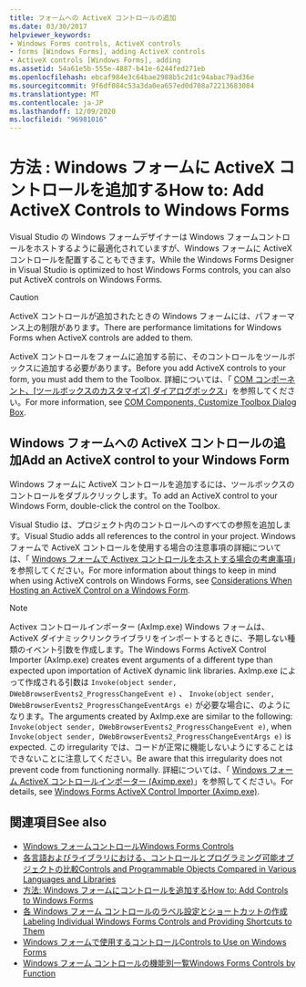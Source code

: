 ```yaml
---
title: フォームへの ActiveX コントロールの追加
ms.date: 03/30/2017
helpviewer_keywords:
- Windows Forms controls, ActiveX controls
- forms [Windows Forms], adding ActiveX controls
- ActiveX controls [Windows Forms], adding
ms.assetid: 54a61e5b-555e-4887-b41e-6244fed271eb
ms.openlocfilehash: ebcaf984e3c64bae2988b5c2d1c94abac79ad36e
ms.sourcegitcommit: 9f6df084c53a3da0ea657ed0d708a72213683084
ms.translationtype: MT
ms.contentlocale: ja-JP
ms.lasthandoff: 12/09/2020
ms.locfileid: "96981016"
---
```

# <a name="how-to-add-activex-controls-to-windows-forms"></a><span data-ttu-id="0913c-102">方法 : Windows フォームに ActiveX コントロールを追加する</span><span class="sxs-lookup"><span data-stu-id="0913c-102">How to: Add ActiveX Controls to Windows Forms</span></span>

<span data-ttu-id="0913c-103">Visual Studio の Windows フォームデザイナーは Windows フォームコントロールをホストするように最適化されていますが、Windows フォームに ActiveX コントロールを配置することもできます。</span><span class="sxs-lookup"><span data-stu-id="0913c-103">While the Windows Forms Designer in Visual Studio is optimized to host Windows Forms controls, you can also put ActiveX controls on Windows Forms.</span></span>

> [!CAUTION]
> <span data-ttu-id="0913c-104">ActiveX コントロールが追加されたときの Windows フォームには、パフォーマンス上の制限があります。</span><span class="sxs-lookup"><span data-stu-id="0913c-104">There are performance limitations for Windows Forms when ActiveX controls are added to them.</span></span>

<span data-ttu-id="0913c-105">ActiveX コントロールをフォームに追加する前に、そのコントロールをツールボックスに追加する必要があります。</span><span class="sxs-lookup"><span data-stu-id="0913c-105">Before you add ActiveX controls to your form, you must add them to the Toolbox.</span></span> <span data-ttu-id="0913c-106">詳細については、「 [COM コンポーネント、[ツールボックスのカスタマイズ] ダイアログボックス](/previous-versions/visualstudio/visual-studio-2010/cby6tzh5(v=vs.100))」を参照してください。</span><span class="sxs-lookup"><span data-stu-id="0913c-106">For more information, see [COM Components, Customize Toolbox Dialog Box](/previous-versions/visualstudio/visual-studio-2010/cby6tzh5(v=vs.100)).</span></span>

## <a name="add-an-activex-control-to-your-windows-form"></a><span data-ttu-id="0913c-107">Windows フォームへの ActiveX コントロールの追加</span><span class="sxs-lookup"><span data-stu-id="0913c-107">Add an ActiveX control to your Windows Form</span></span>

<span data-ttu-id="0913c-108">Windows フォームに ActiveX コントロールを追加するには、ツールボックスのコントロールをダブルクリックします。</span><span class="sxs-lookup"><span data-stu-id="0913c-108">To add an ActiveX control to your Windows Form, double-click the control on the Toolbox.</span></span>

<span data-ttu-id="0913c-109">Visual Studio は、プロジェクト内のコントロールへのすべての参照を追加します。</span><span class="sxs-lookup"><span data-stu-id="0913c-109">Visual Studio adds all references to the control in your project.</span></span> <span data-ttu-id="0913c-110">Windows フォームで ActiveX コントロールを使用する場合の注意事項の詳細については、「 [Windows フォームで Activex コントロールをホストする場合の考慮事項](considerations-when-hosting-an-activex-control-on-a-windows-form.md)」を参照してください。</span><span class="sxs-lookup"><span data-stu-id="0913c-110">For more information about things to keep in mind when using ActiveX controls on Windows Forms, see [Considerations When Hosting an ActiveX Control on a Windows Form](considerations-when-hosting-an-activex-control-on-a-windows-form.md).</span></span>

> [!NOTE]
> <span data-ttu-id="0913c-111">Activex コントロールインポーター (AxImp.exe) Windows フォームは、ActiveX ダイナミックリンクライブラリをインポートするときに、予期しない種類のイベント引数を作成します。</span><span class="sxs-lookup"><span data-stu-id="0913c-111">The Windows Forms ActiveX Control Importer (AxImp.exe) creates event arguments of a different type than expected upon importation of ActiveX dynamic link libraries.</span></span> <span data-ttu-id="0913c-112">AxImp.exe によって作成される引数は `Invoke(object sender, DWebBrowserEvents2_ProgressChangeEvent e)` 、 `Invoke(object sender, DWebBrowserEvents2_ProgressChangeEventArgs e)` が必要な場合に、のようになります。</span><span class="sxs-lookup"><span data-stu-id="0913c-112">The arguments created by AxImp.exe are similar to the following: `Invoke(object sender, DWebBrowserEvents2_ProgressChangeEvent e)`, when `Invoke(object sender, DWebBrowserEvents2_ProgressChangeEventArgs e)` is expected.</span></span> <span data-ttu-id="0913c-113">この irregularity では、コードが正常に機能しないようにすることはできないことに注意してください。</span><span class="sxs-lookup"><span data-stu-id="0913c-113">Be aware that this irregularity does not prevent code from functioning normally.</span></span> <span data-ttu-id="0913c-114">詳細については、「 [Windows フォーム ActiveX コントロールインポーター (Aximp.exe)](/dotnet/framework/tools/aximp-exe-windows-forms-activex-control-importer)」を参照してください。</span><span class="sxs-lookup"><span data-stu-id="0913c-114">For details, see [Windows Forms ActiveX Control Importer (Aximp.exe)](/dotnet/framework/tools/aximp-exe-windows-forms-activex-control-importer).</span></span>

## <a name="see-also"></a><span data-ttu-id="0913c-115">関連項目</span><span class="sxs-lookup"><span data-stu-id="0913c-115">See also</span></span>

- [<span data-ttu-id="0913c-116">Windows フォームコントロール</span><span class="sxs-lookup"><span data-stu-id="0913c-116">Windows Forms Controls</span></span>](index.md)
- <span data-ttu-id="0913c-117">[各言語およびライブラリにおける、コントロールとプログラミング可能オブジェクトの比較](/previous-versions/visualstudio/visual-studio-2010/0061wezk(v=vs.100))</span><span class="sxs-lookup"><span data-stu-id="0913c-117">[Controls and Programmable Objects Compared in Various Languages and Libraries](/previous-versions/visualstudio/visual-studio-2010/0061wezk(v=vs.100))</span></span>
- [<span data-ttu-id="0913c-118">方法: Windows フォームにコントロールを追加する</span><span class="sxs-lookup"><span data-stu-id="0913c-118">How to: Add Controls to Windows Forms</span></span>](how-to-add-controls-to-windows-forms.md)
- [<span data-ttu-id="0913c-119">各 Windows フォーム コントロールのラベル設定とショートカットの作成</span><span class="sxs-lookup"><span data-stu-id="0913c-119">Labeling Individual Windows Forms Controls and Providing Shortcuts to Them</span></span>](labeling-individual-windows-forms-controls-and-providing-shortcuts-to-them.md)
- [<span data-ttu-id="0913c-120">Windows フォームで使用するコントロール</span><span class="sxs-lookup"><span data-stu-id="0913c-120">Controls to Use on Windows Forms</span></span>](controls-to-use-on-windows-forms.md)
- [<span data-ttu-id="0913c-121">Windows フォーム コントロールの機能別一覧</span><span class="sxs-lookup"><span data-stu-id="0913c-121">Windows Forms Controls by Function</span></span>](windows-forms-controls-by-function.md)
